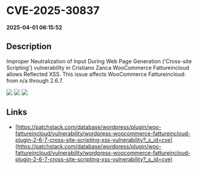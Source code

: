 # CVE-2025-30837

**2025-04-01 06:15:52**

## Description
Improper Neutralization of Input During Web Page Generation ('Cross-site Scripting') vulnerability in Cristiano Zanca WooCommerce Fattureincloud allows Reflected XSS. This issue affects WooCommerce Fattureincloud: from n/a through 2.6.7.

![](https://img.shields.io/static/v1?label=Score&message=7.1&color=red)
![](https://img.shields.io/static/v1?label=Severity&message=HIGH&color=red)
![](https://img.shields.io/static/v1?label=CWE&message=XSS&color=green)

## Links
- [https://patchstack.com/database/wordpress/plugin/woo-fattureincloud/vulnerability/wordpress-woocommerce-fattureincloud-plugin-2-6-7-cross-site-scripting-xss-vulnerability?_s_id=cve](https://patchstack.com/database/wordpress/plugin/woo-fattureincloud/vulnerability/wordpress-woocommerce-fattureincloud-plugin-2-6-7-cross-site-scripting-xss-vulnerability?_s_id=cve)
